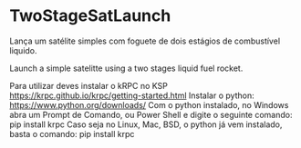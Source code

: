 # TwoStageSatLaunch
Lança um satélite simples com foguete de dois estágios de combustível liquido.

Launch a simple satelitte using a two stages liquid fuel rocket.

Para utilizar deves instalar o kRPC no KSP https://krpc.github.io/krpc/getting-started.html
Instalar o python: https://www.python.org/downloads/
Com o python instalado, no Windows abra um Prompt de Comando, ou Power Shell e digite o seguinte comando: pip install krpc
Caso seja no Linux, Mac, BSD, o python já vem instalado, basta o comando: pip install krpc
